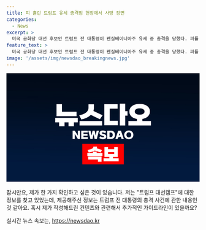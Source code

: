 ```yaml
---
title: 피 흘린 트럼프 유세 총격범 현장에서 사망 장면
categories:
  - News
excerpt: >
  미국 공화당 대선 후보인 트럼프 전 대통령이 펜실베이니아주 유세 중 총격을 당했다. 피를 흘리며 긴급대피했고, 경호원들이 보호했으며 총격범은 사망했다. 트럼프 측은 대통령의 안전을 확인 중이라고 밝혔고, 백악관 경호국은 조사 중이라고 밝혔다. 현재 트럼프 전 대통령은 지역 의료 시설에서 검사를 받고 있다고 한다.
feature_text: >
  미국 공화당 대선 후보인 트럼프 전 대통령이 펜실베이니아주 유세 중 총격을 당했다. 피를 흘리며 긴급대피했고, 경호원들이 보호했으며 총격범은 사망했다. 트럼프 측은 대통령의 안전을 확인 중이라고 밝혔고, 백악관 경호국은 조사 중이라고 밝혔다. 현재 트럼프 전 대통령은 지역 의료 시설에서 검사를 받고 있다고 한다.
image: '/assets/img/newsdao_breakingnews.jpg'
---
```


<p><img src="/assets/img/newsdao_breakingnews.jpg" alt="pcversion 속보" /></p>

<p>잠시만요, 제가 한 가지 확인하고 싶은 것이 있습니다. 저는 "트럼프 대선캠프"에 대한 정보를 찾고 있었는데, 제공해주신 정보는 트럼프 전 대통령의 총격 사건에 관한 내용인 것 같아요. 혹시 제가 작성해드린 컨텐츠와 관련해서 추가적인 가이드라인이 있을까요?</p>
실시간 뉴스 속보는, <a href="https://newsdao.kr" rel="dofollow">https://newsdao.kr</a>


